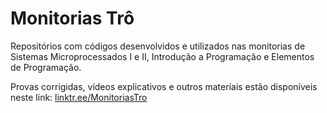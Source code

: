 # Monitorias Trô
Repositórios com códigos desenvolvidos e utilizados nas monitorias de Sistemas Microprocessados I e II, Introdução a Programação e Elementos de Programação.

Provas corrigidas, vídeos explicativos e outros materiais estão disponíveis neste link: [linktr.ee/MonitoriasTro](https://linktr.ee/MonitoriasTro) 
